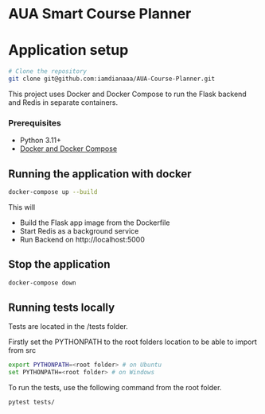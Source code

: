 # AUA Smart Course Planner

# Application setup

```bash
# Clone the repository
git clone git@github.com:iamdianaaa/AUA-Course-Planner.git
```

This project uses Docker and Docker Compose to run the Flask backend and Redis in separate containers.

### Prerequisites
- Python 3.11+
- [Docker and Docker Compose](https://www.docker.com/)


## Running the application with docker

```bash
docker-compose up --build
```

This will 
- Build the Flask app image from the Dockerfile
- Start Redis as a background service
- Run Backend on http://localhost:5000

## Stop the application 

```bash
docker-compose down
```

## Running tests locally

Tests are located in the /tests folder.

Firstly set the PYTHONPATH to the root folders location to be able to import from src

```bash
export PYTHONPATH=<root folder> # on Ubuntu
set PYTHONPATH=<root folder> # on Windows
```

To run the tests, use the following command from the root folder.

```bash
pytest tests/
```